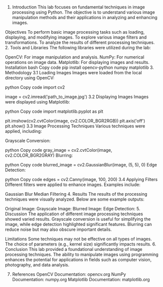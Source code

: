 1. Introduction
This lab focuses on fundamental techniques in image processing using Python. The objective is to understand various image manipulation methods and their applications in analyzing and enhancing images.

Objectives
To perform basic image processing tasks such as loading, displaying, and modifying images.
To explore various image filters and transformations.
To analyze the results of different processing techniques.
2. Tools and Libraries
The following libraries were utilized during the lab:

OpenCV: For image manipulation and analysis.
NumPy: For numerical operations on image data.
Matplotlib: For displaying images and results.
Installation
bash
Copy code
pip install opencv-python numpy matplotlib
3. Methodology
3.1 Loading Images
Images were loaded from the local directory using OpenCV:

python
Copy code
import cv2

image = cv2.imread('path_to_image.jpg')
3.2 Displaying Images
Images were displayed using Matplotlib:

python
Copy code
import matplotlib.pyplot as plt

plt.imshow(cv2.cvtColor(image, cv2.COLOR_BGR2RGB))
plt.axis('off')
plt.show()
3.3 Image Processing Techniques
Various techniques were applied, including:

Grayscale Conversion:

python
Copy code
gray_image = cv2.cvtColor(image, cv2.COLOR_BGR2GRAY)
Blurring:

python
Copy code
blurred_image = cv2.GaussianBlur(image, (5, 5), 0)
Edge Detection:

python
Copy code
edges = cv2.Canny(image, 100, 200)
3.4 Applying Filters
Different filters were applied to enhance images. Examples include:

Gaussian Blur
Median Filtering
4. Results
The results of the processing techniques were visually analyzed. Below are some example outputs:

Original Image:
Grayscale Image:
Blurred Image:
Edge Detection:
5. Discussion
The application of different image processing techniques showed varied results. Grayscale conversion is useful for simplifying the image, while edge detection highlighted significant features. Blurring can reduce noise but may also obscure important details.

Limitations
Some techniques may not be effective on all types of images.
The choice of parameters (e.g., kernel size) significantly impacts results.
6. Conclusion
This lab provided a foundational understanding of image processing techniques. The ability to manipulate images using programming enhances the potential for applications in fields such as computer vision, photography, and data analysis.

7. References
OpenCV Documentation: opencv.org
NumPy Documentation: numpy.org
Matplotlib Documentation: matplotlib.org

